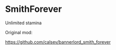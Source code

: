 # SmithForever
Unlimited stamina

Original mod:

https://github.com/calsev/bannerlord_smith_forever
